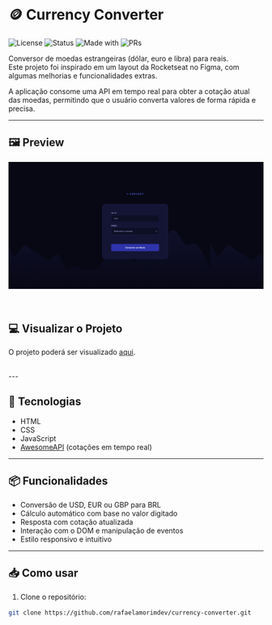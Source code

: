 <!-- <p align="center">  
   <img src="img/logo.svg" alt="Logotipo"/> 
</p>

<div align="center">

![Projeto](https://img.shields.io/badge/rafaelamorimdev-convert-purple)
![MBA](https://img.shields.io/badge/MBA-full--stack-8234e9)
![licence mit](https://img.shields.io/badge/license-MIT-green)

</div>

## 📖 Sobre

Conversor de moedas estrangeiras (USD/LIB/GBP) para Reais. Encontrei esse projeto da Rocketseat no Figma e inseri algumas funcionalidades.
Consumo de API obtendo o real valor monetário da moeda no dia.
O projeto foi desenvolvido com HTML, CSS e JavaScript.
Funcionalidades interativas que realizam a conversão de valores entre diferentes moedas, com manipulação de DOM e tratamento de eventos.

<p align="center">  
   <img src="files/banner.png" alt="Banner do projeto"/> 
</p>

<br/>

## 🎨 Protótipo

Protótipo do projeto foi desenvolvido no Figma e pode ser acessado [aqui](files/prototype.fig) (by [Rocketseat](https://github.com/rocketseat) ❤️).

<br/>

## 🚀 Visualizar o Projeto

O projeto poderá ser visualizado [aqui](currency-converter-jvbtm1sei-rafaelamorimdevs-projects.vercel.app).

<br/>

## 📝 Licença
Esse projeto está sob a licença MIT. Veja o arquivo [LICENSE](LICENSE) para mais detalhes. -->

# 🪙 Currency Converter

![License](https://img.shields.io/badge/license-MIT-green)
![Status](https://img.shields.io/badge/status-finished-brightgreen)
![Made with](https://img.shields.io/badge/Made%20with-JavaScript-yellow)
![PRs](https://img.shields.io/badge/PRs-welcome-blue)

Conversor de moedas estrangeiras (dólar, euro e libra) para reais.  
Este projeto foi inspirado em um layout da Rocketseat no Figma, com algumas melhorias e funcionalidades extras.

A aplicação consome uma API em tempo real para obter a cotação atual das moedas, permitindo que o usuário converta valores de forma rápida e precisa.

---

## 🖼 Preview

![preview do app](./files/preview.png)

<br/>


## 💻 Visualizar o Projeto

O projeto poderá ser visualizado [aqui](currency-converter-jvbtm1sei-rafaelamorimdevs-projects.vercel.app).

<br/>
---

## 🚀 Tecnologias

- HTML
- CSS
- JavaScript
- [AwesomeAPI](https://docs.awesomeapi.com.br/api-de-moedas) (cotações em tempo real)

---

## 📦 Funcionalidades

- Conversão de USD, EUR ou GBP para BRL
- Cálculo automático com base no valor digitado
- Resposta com cotação atualizada
- Interação com o DOM e manipulação de eventos
- Estilo responsivo e intuitivo

---

## 📥 Como usar

1. Clone o repositório:
```bash
git clone https://github.com/rafaelamorimdev/currency-converter.git